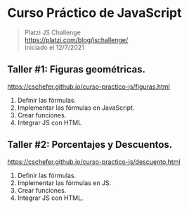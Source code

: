 # Curso Práctico de JavaScript

> Platzi JS Challenge  
> <https://platzi.com/blog/jschallenge/>  
> Iniciado el 12/7/2021

## Taller #1: Figuras geométricas.

<https://cschefer.github.io/curso-practico-js/figuras.html>

1. Definir las fórmulas.
2. Implementar las fórmulas en JavaScript.
3. Crear funciones.
4. Integrar JS con HTML

## Taller #2: Porcentajes y Descuentos.

<https://cschefer.github.io/curso-practico-js/descuento.html>

1.  Definir las fórmulas.
2.  Implementar las fórmulas en JS.
3.  Crear funciones.
4.  Integrar JS con HTML.
